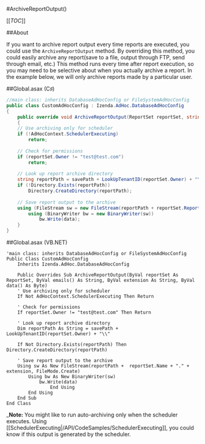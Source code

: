 #ArchiveReportOutput()

[[_TOC_]]

##About

If you want to archive report output every time reports are executed, you could use the ``ArchiveReportOutput`` method. By overriding this method, you could easily archive any report(save to a file, output through FTP, send through email, etc.) This method runs every time after report execution, so you may need to be selective about when you actually archive a report. In the example below, we will only archive reports made by a particular user. 

##Global.asax (C♯)

```csharp
//main class: inherits DatabaseAdHocConfig or FileSystemAdHocConfig
public class CustomAdHocConfig : Izenda.AdHoc.DatabaseAdHocConfig
{
    public override void ArchiveReportOutput(ReportSet reportSet, string[] emails, string extension, byte[] data)
    {    
	// Use archiving only for scheduler
	if (!AdHocContext.SchedulerExecuting)
		return;
	
	// Check for permissions
	if (reportSet.Owner != "test@test.com")
		return;
	
	// Look up report archive directory
	string reportPath = savePath + LookUpTenantID(reportSet.Owner) + "\\";
	if (!Directory.Exists(reportPath))
		Directory.CreateDirectory(reportPath);
	
	// Save report output to the archive
	using (FileStream sw = new FileStream(reportPath + reportSet.ReportName+ "." + extension, FileMode.Create))
		using (BinaryWriter bw = new BinaryWriter(sw))
			bw.Write(data);
    }
}
```

##Global.asax (VB.NET)

```visualbasic
'main class: inherits DatabaseAdHocConfig or FileSystemAdHocConfig
Public Class CustomAdHocConfig 
    Inherits Izenda.AdHoc.DatabaseAdHocConfig

    Public Overrides Sub ArchiveReportOutput(ByVal reportSet As ReportSet, ByVal emails() As String, ByVal extension As String, ByVal data() As Byte)
	' Use archiving only for scheduler
	If Not AdHocContext.SchedulerExecuting Then Return
	
	' Check for permissions
	If reportSet.Owner != "test@test.com" Then Return
	
	' Look up report archive directory
	Dim reportPath As String = savePath + LookUpTenantID(reportSet.Owner) + "\\"

	If Not Directory.Exists(reportPath) Then Directory.CreateDirectory(reportPath)
	
	' Save report output to the archive
	Using sw As New FileStream(reportPath +  reportSet.Name + "." + extension, FileMode.Create)
		Using bw As New BinaryWriter(sw)
			bw.Write(data)
                End Using
        End Using
    End Sub
End Class
```

_**Note:** You might like to run auto-archiving only when the scheduler executes. Using [[SchedulerExecuting|/API/CodeSamples/SchedulerExecuting]], you could know if this output is generated by the scheduler.